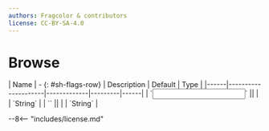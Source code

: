 ```yaml
---
authors: Fragcolor & contributors
license: CC-BY-SA-4.0
---
```



# Browse

<div class="sh-parameters" markdown="1">
| Name | - {: #sh-flags-row} | Description | Default | Type |
|------|---------------------|-------------|---------|------|
| `<input>` || | | `String` |
| `<output>` || | | `String` |

</div>



--8<-- "includes/license.md"
